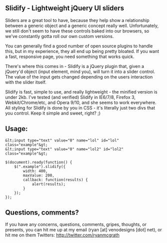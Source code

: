 Slidify - Lightweight jQuery UI sliders
-------------------------------------------------------------------------------
Sliders are a great tool to have, because they help show a relationship between
a generic object and a generic concept really well. Unfortunately, we still don't
seem to have these controls baked into our browsers, so we've constantly gotta
roll our own custom versions.

You can generally find a good number of open source plugins to handle this,
but in my experience, they all end up being pretty bloated. If you want a fast,
responsive page, you need something that works quick.

There's where this comes in - Slidify is a jQuery plugin that, given a jQuery'd
object (input element, mind you), will turn it into a slider control. The value
of the input gets changed depending on the users interaction with the slider itself.

Slidify is fast, simple to use, and really lightweight - the minified version
is under 2kb. I've tested (and verified) Slidify in IE6/7/8, Firefox 3, 
Webkit/Chrome/etc, and Opera 9/10, and she seems to work everywhere. All styling
for Slidify is done by you in CSS - it's literally just two divs that you control.
Keep it simple and sweet, right? ;)

Usage:
-----------------------------------------------------------------------------
    &lt;input type="text" value="0" name="lol" id="lol" class="example"&gt;
    &lt;input type="text" value="0" name="lol2" id="lol2" class="example"&gt;
	
	$(document).ready(function() {
		$(".example").slidify({
			width: 400,
			maxValue: 200,
			callback: function(results) { 
				alert(results);
			}
		});
	});


Questions, comments?
-----------------------------------------------------------------------------
If you have any concerns, questions, comments, gripes, thoughts, or presents,
you can hit me up at my email (ryan [at] venodesigns [dot] net), or hit me
on them Twitters: http://twitter.com/ryanmcgrath
